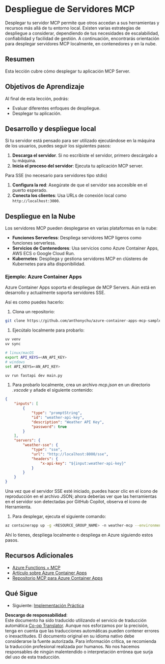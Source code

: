 <!--
CO_OP_TRANSLATOR_METADATA:
{
  "original_hash": "7816cc28f7ab9a54e31f9246429ffcd9",
  "translation_date": "2025-05-16T14:59:49+00:00",
  "source_file": "03-GettingStarted/08-deployment/README.md",
  "language_code": "es"
}
-->
# Despliegue de Servidores MCP

Desplegar tu servidor MCP permite que otros accedan a sus herramientas y recursos más allá de tu entorno local. Existen varias estrategias de despliegue a considerar, dependiendo de tus necesidades de escalabilidad, confiabilidad y facilidad de gestión. A continuación, encontrarás orientación para desplegar servidores MCP localmente, en contenedores y en la nube.

## Resumen

Esta lección cubre cómo desplegar tu aplicación MCP Server.

## Objetivos de Aprendizaje

Al final de esta lección, podrás:

- Evaluar diferentes enfoques de despliegue.
- Desplegar tu aplicación.

## Desarrollo y despliegue local

Si tu servidor está pensado para ser utilizado ejecutándose en la máquina de los usuarios, puedes seguir los siguientes pasos:

1. **Descarga el servidor**. Si no escribiste el servidor, primero descárgalo a tu máquina.  
1. **Inicia el proceso del servidor**: Ejecuta tu aplicación MCP server.

Para SSE (no necesario para servidores tipo stdio)

1. **Configura la red**: Asegúrate de que el servidor sea accesible en el puerto esperado.  
1. **Conecta los clientes**: Usa URLs de conexión local como `http://localhost:3000`.

## Despliegue en la Nube

Los servidores MCP pueden desplegarse en varias plataformas en la nube:

- **Funciones Serverless**: Despliega servidores MCP ligeros como funciones serverless.  
- **Servicios de Contenedores**: Usa servicios como Azure Container Apps, AWS ECS o Google Cloud Run.  
- **Kubernetes**: Despliega y gestiona servidores MCP en clústeres de Kubernetes para alta disponibilidad.

### Ejemplo: Azure Container Apps

Azure Container Apps soporta el despliegue de MCP Servers. Aún está en desarrollo y actualmente soporta servidores SSE.

Así es como puedes hacerlo:

1. Clona un repositorio:

  ```sh
  git clone https://github.com/anthonychu/azure-container-apps-mcp-sample.git
  ```

1. Ejecútalo localmente para probarlo:

  ```sh
  uv venv
  uv sync

  # linux/macOS
  export API_KEYS=<AN_API_KEY>
  # windows
  set API_KEYS=<AN_API_KEY>

  uv run fastapi dev main.py
  ```

1. Para probarlo localmente, crea un archivo *mcp.json* en un directorio *.vscode* y añade el siguiente contenido:

  ```json
  {
      "inputs": [
          {
              "type": "promptString",
              "id": "weather-api-key",
              "description": "Weather API Key",
              "password": true
          }
      ],
      "servers": {
          "weather-sse": {
              "type": "sse",
              "url": "http://localhost:8000/sse",
              "headers": {
                  "x-api-key": "${input:weather-api-key}"
              }
          }
      }
  }
  ```

  Una vez que el servidor SSE esté iniciado, puedes hacer clic en el ícono de reproducción en el archivo JSON; ahora deberías ver que las herramientas en el servidor son detectadas por GitHub Copilot, observa el ícono de Herramienta.

1. Para desplegar, ejecuta el siguiente comando:

  ```sh
  az containerapp up -g <RESOURCE_GROUP_NAME> -n weather-mcp --environment mcp -l westus --env-vars API_KEYS=<AN_API_KEY> --source .
  ```

Ahí lo tienes, despliega localmente o despliega en Azure siguiendo estos pasos.

## Recursos Adicionales

- [Azure Functions + MCP](https://learn.microsoft.com/en-us/samples/azure-samples/remote-mcp-functions-dotnet/remote-mcp-functions-dotnet/)
- [Artículo sobre Azure Container Apps](https://techcommunity.microsoft.com/blog/appsonazureblog/host-remote-mcp-servers-in-azure-container-apps/4403550)
- [Repositorio MCP para Azure Container Apps](https://github.com/anthonychu/azure-container-apps-mcp-sample)

## Qué Sigue

- Siguiente: [Implementación Práctica](/04-PracticalImplementation/README.md)

**Descargo de responsabilidad**:  
Este documento ha sido traducido utilizando el servicio de traducción automática [Co-op Translator](https://github.com/Azure/co-op-translator). Aunque nos esforzamos por la precisión, tenga en cuenta que las traducciones automáticas pueden contener errores o inexactitudes. El documento original en su idioma nativo debe considerarse la fuente autorizada. Para información crítica, se recomienda la traducción profesional realizada por humanos. No nos hacemos responsables de ningún malentendido o interpretación errónea que surja del uso de esta traducción.